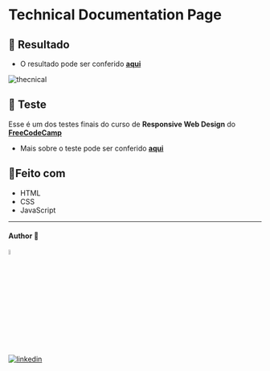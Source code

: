 # Technical Documentation Page

## 🎨 Resultado

- O resultado pode ser conferido [**aqui**](https://techinical-documentation-freecodecamp.vercel.app/)

![thecnical](https://user-images.githubusercontent.com/97068163/159126499-5b95a9ee-207c-464f-a194-e02da37dcb76.png)

## 📝 Teste

Esse é um dos testes finais do curso de **Responsive Web Design** do [**FreeCodeCamp**](https://www.freecodecamp.org/)

- Mais sobre o teste pode ser conferido [**aqui**](https://www.freecodecamp.org/learn/responsive-web-design/responsive-web-design-projects/build-a-technical-documentation-page/)

## 🔨Feito com

- HTML
- CSS
- JavaScript

---

#### Author 👷

<img src="https://user-images.githubusercontent.com/97068163/149033991-781bf8b6-4beb-445a-913c-f05a76a28bfc.png" width="5%" alt="caricatura do autor desse repositório"/>

[![linkedin](https://img.shields.io/badge/LinkedIn-0077B5?style=for-the-badge&logo=linkedin&logoColor=white)](https://www.linkedin.com/in/araujocode/)

